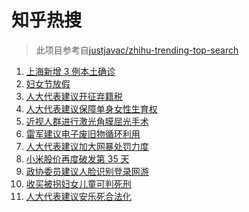 # 知乎热搜

> 此项目参考自[justjavac/zhihu-trending-top-search](https://github.com/justjavac/zhihu-trending-top-search/blob/main/utils.ts)

<!-- BEGIN -->
  <!-- 最后更新时间:Mon Mar 07 2022 17:14:49 GMT+0000 (Coordinated Universal Time) -->
  1. [上海新增 3 例本土确诊](https://www.zhihu.com/search?q=上海疫情)
1. [妇女节放假](https://www.zhihu.com/search?q=妇女节)
1. [人大代表建议开征弃籍税](https://www.zhihu.com/search?q=移民弃籍税)
1. [人大代表建议保障单身女性生育权](https://www.zhihu.com/search?q=保障单身女性生育权)
1. [近视人群进行激光角膜屈光手术 ](https://www.zhihu.com/search?q=18~45岁近视人群)
1. [雷军建议电子废旧物循环利用](https://www.zhihu.com/search?q=雷军)
1. [人大代表建议加大网暴处罚力度](https://www.zhihu.com/search?q=人大代表建议加大网暴处罚力度)
1. [小米股价再度破发第 35 天](https://www.zhihu.com/search?q=小米股价)
1. [政协委员建议人脸识别登录网游](https://www.zhihu.com/search?q=强制人脸识别登录网游)
1. [收买被拐妇女儿童可判死刑](https://www.zhihu.com/search?q=收买妇女最高死刑)
1. [人大代表建议安乐死合法化](https://www.zhihu.com/search?q=安乐死合法化)
  <!-- END -->